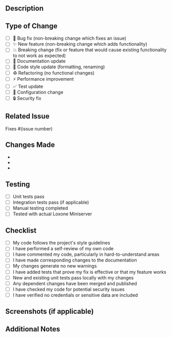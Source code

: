 ## Description
<!-- Provide a brief description of the changes in this PR -->

## Type of Change
<!-- Mark the relevant option with an "x" -->

- [ ] 🐛 Bug fix (non-breaking change which fixes an issue)
- [ ] ✨ New feature (non-breaking change which adds functionality)
- [ ] 💥 Breaking change (fix or feature that would cause existing functionality to not work as expected)
- [ ] 📝 Documentation update
- [ ] 🎨 Code style update (formatting, renaming)
- [ ] ♻️ Refactoring (no functional changes)
- [ ] ⚡ Performance improvement
- [ ] ✅ Test update
- [ ] 🔧 Configuration change
- [ ] 🔒 Security fix

## Related Issue
<!-- Link to the issue this PR addresses (if applicable) -->
Fixes #(issue number)

## Changes Made
<!-- List the specific changes made in this PR -->

- 
- 
- 

## Testing
<!-- Describe the tests you ran to verify your changes -->

- [ ] Unit tests pass
- [ ] Integration tests pass (if applicable)
- [ ] Manual testing completed
- [ ] Tested with actual Loxone Miniserver

## Checklist
<!-- Mark completed items with an "x" -->

- [ ] My code follows the project's style guidelines
- [ ] I have performed a self-review of my own code
- [ ] I have commented my code, particularly in hard-to-understand areas
- [ ] I have made corresponding changes to the documentation
- [ ] My changes generate no new warnings
- [ ] I have added tests that prove my fix is effective or that my feature works
- [ ] New and existing unit tests pass locally with my changes
- [ ] Any dependent changes have been merged and published
- [ ] I have checked my code for potential security issues
- [ ] I have verified no credentials or sensitive data are included

## Screenshots (if applicable)
<!-- Add screenshots to help explain your changes -->

## Additional Notes
<!-- Add any additional notes or context about the PR here -->
